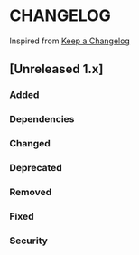 # CHANGELOG
Inspired from [Keep a Changelog](https://keepachangelog.com/en/1.0.0/)

## [Unreleased 1.x]
### Added

### Dependencies

### Changed

### Deprecated
### Removed
### Fixed
### Security

[Unreleased]: https://github.com/opensearch-project/OpenSearch/compare/1.3.10...HEAD
